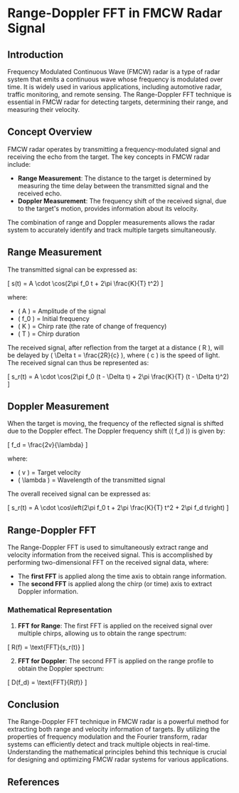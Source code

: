 # Range-Doppler FFT in FMCW Radar Signal

## Introduction

Frequency Modulated Continuous Wave (FMCW) radar is a type of radar system that emits a continuous wave whose frequency is modulated over time. It is widely used in various applications, including automotive radar, traffic monitoring, and remote sensing. The Range-Doppler FFT technique is essential in FMCW radar for detecting targets, determining their range, and measuring their velocity.

## Concept Overview

FMCW radar operates by transmitting a frequency-modulated signal and receiving the echo from the target. The key concepts in FMCW radar include:

- **Range Measurement**: The distance to the target is determined by measuring the time delay between the transmitted signal and the received echo.
- **Doppler Measurement**: The frequency shift of the received signal, due to the target's motion, provides information about its velocity.

The combination of range and Doppler measurements allows the radar system to accurately identify and track multiple targets simultaneously.

## Range Measurement

The transmitted signal can be expressed as:

\[
s(t) = A \cdot \cos(2\pi f_0 t + 2\pi \frac{K}{T} t^2)
\]

where:
- \( A \) = Amplitude of the signal
- \( f_0 \) = Initial frequency
- \( K \) = Chirp rate (the rate of change of frequency)
- \( T \) = Chirp duration

The received signal, after reflection from the target at a distance \( R \), will be delayed by \( \Delta t = \frac{2R}{c} \), where \( c \) is the speed of light. The received signal can thus be represented as:

\[
s_r(t) = A \cdot \cos(2\pi f_0 (t - \Delta t) + 2\pi \frac{K}{T} (t - \Delta t)^2)
\]

## Doppler Measurement

When the target is moving, the frequency of the reflected signal is shifted due to the Doppler effect. The Doppler frequency shift (\( f_d \)) is given by:

\[
f_d = \frac{2v}{\lambda}
\]

where:
- \( v \) = Target velocity
- \( \lambda \) = Wavelength of the transmitted signal

The overall received signal can be expressed as:

\[
s_r(t) = A \cdot \cos\left(2\pi f_0 t + 2\pi \frac{K}{T} t^2 + 2\pi f_d t\right)
\]

## Range-Doppler FFT

The Range-Doppler FFT is used to simultaneously extract range and velocity information from the received signal. This is accomplished by performing two-dimensional FFT on the received signal data, where:

- The **first FFT** is applied along the time axis to obtain range information.
- The **second FFT** is applied along the chirp (or time) axis to extract Doppler information.

### Mathematical Representation

1. **FFT for Range**: The first FFT is applied on the received signal over multiple chirps, allowing us to obtain the range spectrum:

\[
R(f) = \text{FFT}\{s_r(t)\}
\]

2. **FFT for Doppler**: The second FFT is applied on the range profile to obtain the Doppler spectrum:

\[
D(f_d) = \text{FFT}\{R(f)\}
\]

## Conclusion

The Range-Doppler FFT technique in FMCW radar is a powerful method for extracting both range and velocity information of targets. By utilizing the properties of frequency modulation and the Fourier transform, radar systems can efficiently detect and track multiple objects in real-time. Understanding the mathematical principles behind this technique is crucial for designing and optimizing FMCW radar systems for various applications.

## References
